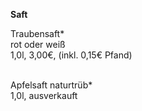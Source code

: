 **Saft**

Traubensaft*\
rot oder weiß\
1,0l, 3,00€, (inkl. 0,15€ Pfand)\
<br>

Apfelsaft naturtrüb*\
1,0l, ausverkauft
